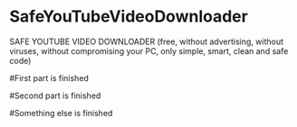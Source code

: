 # SafeYouTubeVideoDownloader

SAFE YOUTUBE VIDEO DOWNLOADER (free, without advertising, without viruses, without compromising your PC, only simple, smart, clean and safe code)

#First part is finished

#Second part is finished

#Something else is finished
